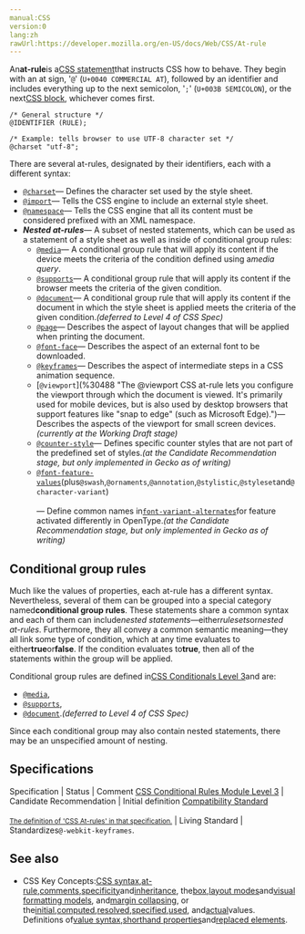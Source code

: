 ```yaml
---
manual:CSS
version:0
lang:zh
rawUrl:https://developer.mozilla.org/en-US/docs/Web/CSS/At-rule
---
```






An**at-rule**is a[CSS statement](%33619 "")that instructs CSS how to behave. They begin with an at sign, &#39;`@`&#39; (`U+0040 COMMERCIAL AT`), followed by an identifier and includes everything up to the next semicolon, &#39;`;`&#39; (`U+003B SEMICOLON`), or the next[CSS block](%33620 ""), whichever comes first.


```
/* General structure */
@IDENTIFIER (RULE);

/* Example: tells browser to use UTF-8 character set */
@charset "utf-8";
```


There are several at-rules, designated by their identifiers, each with a different syntax:


* [`@charset`](%33621 "The @charset CSS at-rule specifies the character encoding used in the style sheet. It must be the first element in the style sheet and not be preceded by any character; as it is not a nested statement, it cannot be used inside conditional group at-rules. If several @charset at-rules are defined, only the first one is used, and it cannot be used inside a style attribute on an HTML element or inside the <style> element where the character set of the HTML page is relevant.")— Defines the character set used by the style sheet.
* [`@import`](%33622 "The @import CSS at-rule is used to import style rules from other style sheets. These rules must precede all other types of rules, except @charset rules; as it is not a nested statement, @import cannot be used inside conditional group at-rules.")— Tells the CSS engine to include an external style sheet.
* [`@namespace`](%4531 "@namespace is an at-rule that defines XML namespaces to be used in a CSS style sheet. The defined namespaces can be used to restrict the universal, type, and attribute selectors to only select elements within that namespace. The @namespace rule is generally only useful when dealing with documents containing multiple namespaces—such as HTML5 with inline SVG or MathML, or XML that mixes multiple vocabularies.")— Tells the CSS engine that all its content must be considered prefixed with an XML namespace.
* ***Nested at-rules***— A subset of nested statements, which can be used as a statement of a style sheet as well as inside of conditional group rules:
	* [`@media`](%14285 "The @media CSS at-rule can be used to apply part of a style sheet based on the result of one or more media queries.")— A conditional group rule that will apply its content if the device meets the criteria of the condition defined using a*media query*.
	* [`@supports`](%14303 "The @supports CSS at-rule lets you specify declarations that depend on a browser's support for one or more specific CSS features. This is called a feature query. The rule may be placed at the top level of your code or nested inside any other conditional group at-rule.")— A conditional group rule that will apply its content if the browser meets the criteria of the given condition.
	* [`@document`](%33623 "The @document CSS at-rule restricts the style rules contained within it based on the URL of the document. It is designed primarily for user-defined style sheets, though it can be used on author-defined style sheets, too.")<i></i>— A conditional group rule that will apply its content if the document in which the style sheet is applied meets the criteria of the given condition.*(deferred to Level 4 of CSS Spec)*
	* [`@page`](%4547 "The @page CSS at-rule is used to modify some CSS properties when printing a document. You can't change all CSS properties with @page. You can only change the margins, orphans, widows, and page breaks of the document. Attempts to change any other CSS properties will be ignored.")— Describes the aspect of layout changes that will be applied when printing the document.
	* [`@font-face`](%26965 "The @font-face CSS at-rule specifies a custom font with which to display text; the font can be loaded from either a remote server or the user's own computer.")— Describes the aspect of an external font to be downloaded.
	* [`@keyframes`](%4482 "The @keyframes CSS at-rule controls the intermediate steps in a CSS animation sequence by defining styles for keyframes (or waypoints) along the animation sequence.")— Describes the aspect of intermediate steps in a CSS animation sequence.
	* [`@viewport`](%30488 "The @viewport CSS at-rule lets you configure the viewport through which the document is viewed. It's primarily used for mobile devices, but is also used by desktop browsers that support features like "snap to edge" (such as Microsoft Edge).")<i></i>— Describes the aspects of the viewport for small screen devices.*(currently at the Working Draft stage)*
	* [`@counter-style`](%4442 "The @counter-style CSS at-rule lets you define counter styles that are not part of the predefined set of styles. An @counter-style rule defines how to convert a counter value into a string representation.")— Defines specific counter styles that are not part of the predefined set of styles.*(at the Candidate Recommendation stage, but only implemented in Gecko as of writing)*
	* [`@font-feature-values`](%28551 "The @font-feature-values CSS at-rule lets you use a common name in the font-variant-alternates property for features activated differently in OpenType. This can help simplify your CSS when using multiple fonts.")(plus`@swash`,`@ornaments`,`@annotation`,`@stylistic`,`@styleset`and`@character-variant`)<br></br>— Define common names in[`font-variant-alternates`](%28550 "The font-variant-alternates CSS property controls the usage of alternate glyphs. These alternate glyphs may be referenced by alternative names defined in @font-feature-values.")for feature activated differently in OpenType.*(at the Candidate Recommendation stage, but only implemented in Gecko as of writing)*

## Conditional group rules<a name="Conditional_group_rules"></a>


Much like the values of properties, each at-rule has a different syntax. Nevertheless, several of them can be grouped into a special category named**conditional group rules**. These statements share a common syntax and each of them can include*nested statements*—either*rulesets*or*nested at-rules*. Furthermore, they all convey a common semantic meaning—they all link some type of condition, which at any time evaluates to either**true**or**false**. If the condition evaluates to**true**, then all of the statements within the group will be applied.



Conditional group rules are defined in[CSS Conditionals Level 3](%33624 "")and are:


* [`@media`](%14285 "The @media CSS at-rule can be used to apply part of a style sheet based on the result of one or more media queries."),
* [`@supports`](%14303 "The @supports CSS at-rule lets you specify declarations that depend on a browser's support for one or more specific CSS features. This is called a feature query. The rule may be placed at the top level of your code or nested inside any other conditional group at-rule."),
* [`@document`](%33623 "The @document CSS at-rule restricts the style rules contained within it based on the URL of the document. It is designed primarily for user-defined style sheets, though it can be used on author-defined style sheets, too.").*(deferred to Level 4 of CSS Spec)*


Since each conditional group may also contain nested statements, there may be an unspecified amount of nesting.


## Specifications<a name="Specifications"></a>

Specification | Status | Comment 
[CSS Conditional Rules Module Level 3](%28368 "The 'CSS Conditional Rules Module Level 3' specification") | Candidate Recommendation | Initial definition 
[Compatibility Standard<br></br><small>The definition of &#39;CSS At-rules&#39; in that specification.</small>](%33625 "") | Living Standard | Standardizes`@-webkit-keyframes`. 


## See also<a name="See_also"></a>

* CSS Key Concepts:[CSS syntax](%32857 "Syntax"),[at-rule](%4443 "At-rule"),[comments](%32858 "Comments"),[specificity](%31831 "Specificity")and[inheritance](%28555 "inheritance"), the[box](%32859 "Box model"),[layout modes](%32860 "CSS layout modes")and[visual formatting models](%32861 "Visual formatting model"), and[margin collapsing](%30837 "Margin collapsing"), or the[initial](%28552 "initial value"),[computed](%28556 "computed value"),[resolved](%32862 "resolved value"),[specified](%32863 "specified value"),[used](%32864 "used value"), and[actual](%32865 "actual value")values. Definitions of[value syntax](%28301 "Value definition syntax"),[shorthand properties](%28797 "Shorthand properties")and[replaced elements](%28752 "Replaced element").



